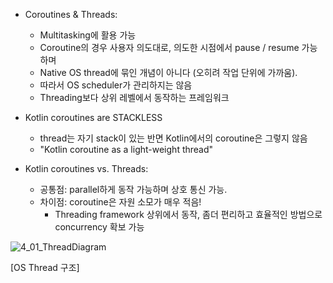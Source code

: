 - Coroutines & Threads:
  - Multitasking에 활용 가능
  - Coroutine의 경우 사용자 의도대로, 의도한 시점에서 pause / resume 가능하며
  - Native OS thread에 묶인 개념이 아니다 (오히려 작업 단위에 가까움).
  - 따라서 OS scheduler가 관리하지는 않음
  - Threading보다 상위 레벨에서 동작하는 프레임워크
  
- Kotlin coroutines are STACKLESS
  - thread는 자기 stack이 있는 반면 Kotlin에서의 coroutine은 그렇지 않음
  - "Kotlin coroutine as a light-weight thread"
  
- Kotlin coroutines vs. Threads:
  - 공통점: parallel하게 동작 가능하며 상호 통신 가능.
  - 차이점: coroutine은 자원 소모가 매우 적음!
    - Threading framework 상위에서 동작, 좀더 편리하고 효율적인 방법으로 concurrency 확보 가능
    
  
  
![4_01_ThreadDiagram](https://user-images.githubusercontent.com/57291261/99969029-4004a280-2ddd-11eb-9a20-2d76f00f7e38.jpg)

[OS Thread 구조]

